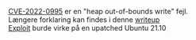 [CVE-2022-0995](https://nvd.nist.gov/vuln/detail/CVE-2022-0995) er en "heap out-of-bounds write" fejl.  
Længere forklaring kan findes i denne [writeup](https://google.github.io/security-research/pocs/linux/cve-2021-22555/writeup.html)  
[Exploit](https://github.com/Al1ex/LinuxEelvation/tree/master/CVE-2022-0995) burde virke på en upatched Ubuntu 21.10
